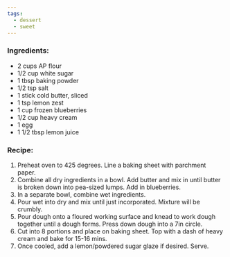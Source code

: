 ```yaml
---
tags:
  - dessert
  - sweet
---
```

### Ingredients:
- 2 cups AP flour
- 1/2 cup white sugar
- 1 tbsp baking powder
- 1/2 tsp salt
- 1 stick cold butter, sliced
- 1 tsp lemon zest
- 1 cup frozen blueberries
- 1/2 cup heavy cream
- 1 egg
- 1 1/2 tbsp lemon juice

### Recipe:
1. Preheat oven to 425 degrees. Line a baking sheet with parchment paper.
2. Combine all dry ingredients in a bowl. Add butter and mix in until butter is broken down into pea-sized lumps. Add in blueberries.
3. In a separate bowl, combine wet ingredients. 
4. Pour wet into dry and mix until just incorporated. Mixture will be crumbly. 
5. Pour dough onto a floured working surface and knead to work dough together until a dough forms. Press down dough into a 7in circle.
6. Cut into 8 portions and place on baking sheet. Top with a dash of heavy cream and bake for 15-16 mins. 
7. Once cooled, add a lemon/powdered sugar glaze if desired. Serve.